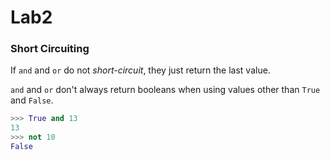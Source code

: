 # Lab2
### Short Circuiting

If `and` and `or` do not *short-circuit*, they just return the last value.

 `and` and `or` don't always return booleans when using values other than `True` and `False`.

```python
>>> True and 13
13
>>> not 10
False
```
